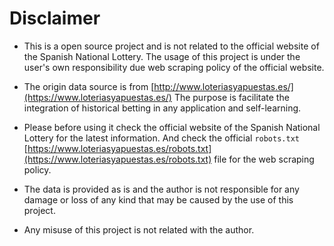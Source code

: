 # Disclaimer

* This is a open source project and is not related to the official website of the Spanish National Lottery. The usage of this project is under the user's own responsibility due web scraping policy of the official website.

* The origin data source is from [http://www.loteriasyapuestas.es/](https://www.loteriasyapuestas.es/) The purpose is facilitate the integration of historical betting in any application and self-learning.

* Please before using it check the official website of the Spanish National Lottery for the latest information. And check the official `robots.txt` [https://www.loteriasyapuestas.es/robots.txt](https://www.loteriasyapuestas.es/robots.txt) file for the web scraping policy.

* The data is provided as is and the author is not responsible for any damage or loss of any kind that may be caused by the use of this project.

* Any misuse of this project is not related with the author.